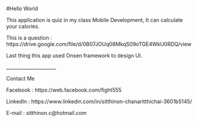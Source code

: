 #Hello World
<p>This application is quiz in my class Mobile Development, It can calculate your calories.</p>
<p>This is a question : https://drive.google.com/file/d/0B07JOUq08MkqS09oTGE4WkU0RDQ/view</p>
<p>Last thing this app used Onsen framework to design UI.</p>
<p>_____________________</p>
<p>Contact Me </p>
<p>Facebook : https://web.facebook.com/fight555 </p>
<p>LinkedIn : https://www.linkedin.com/in/sitthinon-chanaritthichai-3601b5145/ </p>
<p>E-mail : sitthinon.c@hotmail.com </p>